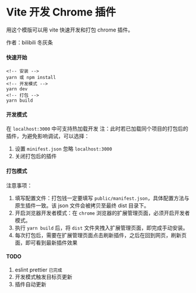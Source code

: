 # Vite 开发 Chrome 插件

用这个模版可以用 vite 快速开发和打包 chrome 插件。

作者：bilibili 冬灰条

#### 快速开始

```
<!-- 安装 -->
yarn 或 npm install
<!-- 开发模式 -->
yarn dev
<!-- 打包 -->
yarn build
````
#### 开发模式
在 `localhost:3000` 中可支持热加载开发
注：此时若已加载同个项目的打包后的插件，为避免影响调试，可以选择：
 1. 设置 `minifest.json` 忽略 `localhost:3000`
 2. 关闭打包后的插件

#### 打包模式
注意事项：
1. 填写配置文件：打包钱一定要填写 `public/manifest.json`，具体配置方法与原生插件一致。该 json 文件会被拷贝至最终 dist 目录下。
2. 开启浏览器开发者模式：在 `chrome` 浏览器的扩展管理页面，必须开启开发者模式。
3. 执行 `yarn build` 后，将 `dist` 文件夹拽入扩展管理页面，即完成手动安装。
4. 每次打包后，需要在扩展管理页面点击刷新插件，之后在回到网页，刷新页面，即可看到最新插件效果

#### TODO
1. eslint prettier `已完成`
2. 开发模式触发目标页更新
3. 插件自动更新
